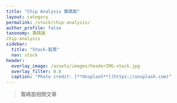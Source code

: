 ```yaml
---
title: "Chip Analysis 籌碼面"
layout: category
permalink: /stock/chip-analysis/
author_profile: false
taxonomy: 籌碼面chip-analysis
sidebar:
  title: "Stock-股票"
  nav: stock
header:
  overlay_image: /assets/images/headerIMG-stock.jpg
  overlay_filter: 0.8
  caption: "Photo credit: [**Unsplash**](https://unsplash.com)"
---
```



> 籌碼面相關文章
<!--stackedit_data:
eyJoaXN0b3J5IjpbLTE0ODE2NjA0NDNdfQ==
-->